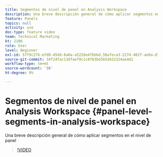 ```yaml
---
title: Segmentos de nivel de panel en Analysis Workspace
description: Una breve descripción general de cómo aplicar segmentos en el nivel de panel
feature: Panels
topics: null
activity: use
doc-type: feature video
team: Technical Marketing
kt: 2106
role: User
level: Beginner
exl-id: 57f9c276-efd8-45dd-8a0a-a5226e47bbbd,58afeca3-2274-402f-ae0a-d781efbb84f5
source-git-commit: 34f24fac13dfaef0c1c8f03bd365d432324ae4d1
workflow-type: tm+mt
source-wordcount: '36'
ht-degree: 0%

---
```


# Segmentos de nivel de panel en Analysis Workspace {#panel-level-segments-in-analysis-workspace}

Una breve descripción general de cómo aplicar segmentos en el nivel de panel

>[!VIDEO](https://video.tv.adobe.com/v/24032/?quality=12)
